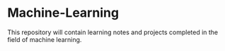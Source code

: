 # Machine-Learning
This repository will contain learning notes and projects completed in the field of machine learning.
